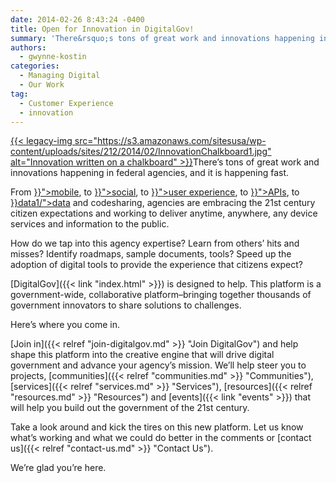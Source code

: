 ```yaml
---
date: 2014-02-26 8:43:24 -0400
title: Open for Innovation in DigitalGov!
summary: 'There&rsquo;s tons of great work and innovations happening in federal agencies, and it is happening fast. From mobile, to social, to user experience, to APIs, to data and codesharing, agencies are embracing the 21st century citizen expectations and working to deliver anytime, anywhere, any device services and'
authors:
  - gwynne-kostin
categories:
  - Managing Digital
  - Our Work
tag:
  - Customer Experience
  - innovation
---
```


<p id="docs-internal-guid-2be0b883-1e35-bf9a-aa33-087a71ace423" dir="ltr">
  <a href="https://s3.amazonaws.com/sitesusa/wp-content/uploads/sites/212/2014/02/InnovationChalkboard1.jpg">{{< legacy-img src="https://s3.amazonaws.com/sitesusa/wp-content/uploads/sites/212/2014/02/InnovationChalkboard1.jpg" alt="Innovation written on a chalkboard" >}}</a>There’s tons of great work and innovations happening in federal agencies, and it is happening fast.
</p>

<p dir="ltr">
  From <a href="({{< link "categories/mobile" >}}">mobile</a>, to <a href="({{< link "categories/socialmedia" >}}">social</a>, to <a href="({{< link "categories/ux" >}}">user experience</a>, to <a href="({{< link "categories/api" >}}">APIs</a>, to <a href="({{< link "categories/code" >}}data1/">data</a> and codesharing, agencies are embracing the 21st century citizen expectations and working to deliver anytime, anywhere, any device services and information to the public.
</p>

<p dir="ltr">
  How do we tap into this agency expertise? Learn from others’ hits and misses? Identify roadmaps, sample documents, tools? Speed up the adoption of digital tools to provide the experience that citizens expect?
</p>

[DigitalGov]({{< link "index.html" >}}) is designed to help. This platform is a government-wide, collaborative platform&#8211;bringing together thousands of government innovators to share solutions to challenges.

Here’s where you come in.

[Join in]({{< relref "join-digitalgov.md" >}} "Join DigitalGov") and help shape this platform into the creative engine that will drive digital government and advance your agency’s mission. We&#8217;ll help steer you to projects, [communities]({{< relref "communities.md" >}} "Communities"), [services]({{< relref "services.md" >}} "Services"), [resources]({{< relref "resources.md" >}} "Resources") and [events]({{< link "events" >}}) that will help you build out the government of the 21st century.

Take a look around and kick the tires on this new platform. Let us know what’s working and what we could do better in the comments or [contact us]({{< relref "contact-us.md" >}} "Contact Us").

We&#8217;re glad you&#8217;re here.
